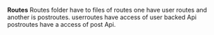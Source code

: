 **Routes**
Routes folder have to files of routes one have user routes 
and another is postroutes.
userroutes have access of user backed Api
postroutes have a access of post Api.
